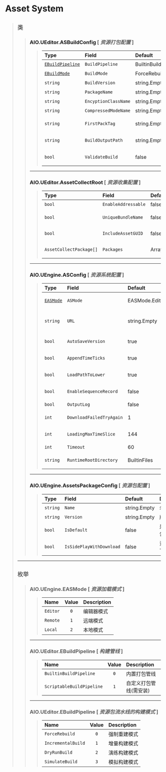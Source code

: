 # Asset System

> ## `类`
>> ### <a name="AIO.UEditor.ASBuildConfig"> AIO.UEditor.ASBuildConfig </a>  [<i> 资源打包配置 </i>]
>>> | Type | Field | Default | Description |
>>> |:---- |:----- |:------- |:---------- |
>>> |[`EBuildPipeline`](#AIO.UEditor.EBuildPipeline)|`BuildPipeline` | BuiltinBuildPipeline | 打包管线 |
>>> |[`EBuildMode`](#AIO.UEditor.EBuildMode)|`BuildMode` | ForceRebuild | 构建模式 |
>>> |`string`|`BuildVersion` | string.Empty | 构建版本号  |
>>> |`string`|`PackageName` | string.Empty | 资源包名称 |
>>> |`string`|`EncyptionClassName` | string.Empty | 加密模式 |
>>> |`string`|`CompressedModeName` | string.Empty | 压缩模式 |
>>> |`string`|`FirstPackTag` | string.Empty | 首包标签集合 |
>>> |`string`|`BuildOutputPath` | string.Empty | 构建结果输出路径 |
>>> |`bool`|`ValidateBuild` | false | 验证构建结果 |
>> ---
>> ### <a name="AIO.UEditor.AssetCollectRoot"> AIO.UEditor.AssetCollectRoot </a>  [<i> 资源收集配置 </i>]
>>> | Type | Field | Default | Description |
>>> |:---- |:----- |:------- |:---------- |
>>> |`bool`|`EnableAddressable` | false | 开启地址化 |
>>> |`bool`|`UniqueBundleName` | false | Bundle 名称唯一 |
>>> |`bool`|`IncludeAssetGUID` | false | 包含资源 GUID |
>>> |`AssetCollectPackage[]`|`Packages` | Array.Empty | 资源收集配置 |
>> ---
>> ###  <a name="AIO.UEngine.ASConfig"> AIO.UEngine.ASConfig </a> [<i> 资源系统配置 </i>]
>>> | Type | Field | Default | Description |
>>> |:---- |:----- |:------- |:---------- |
>>> |[`EASMode`](#AIO.UEngine.EASMode)|`ASMode` | EASMode.Editor | 资源加载模式 |
>>> |`string`|`URL` | string.Empty | 热更新资源包服务器地址 |
>>> |`bool`|`AutoSaveVersion` | true | 自动激活清单 |
>>> |`bool`|`AppendTimeTicks` | true | URL 请求附加时间搓 |
>>> |`bool`|`LoadPathToLower` | true | 加载路径转小写 |
>>> |`bool`|`EnableSequenceRecord` | false | 自动序列记录 |
>>> |`bool`|`OutputLog` | false | 日志输出 |
>>> |`int`|`DownloadFailedTryAgain` | 1 | 下载失败尝试次数 |
>>> |`int`|`LoadingMaxTimeSlice` | 144 | 资源加载的最大数量 |
>>> |`int`|`Timeout` | 60 | 超时时间 |
>>> |`string`|`RuntimeRootDirectory` | BuiltinFiles | 运行时内置文件根目录 |
>> ---
>> ###  <a name="AIO.UEngine.AssetsPackageConfig"> AIO.UEngine.AssetsPackageConfig </a> [<i> 资源包配置 </i>]
>>> | Type | Field | Default | Description |
>>> |:---- |:----- |:------- |:---------- |
>>> |`string`|`Name` | string.Empty | 名称 |
>>> |`string`|`Version` | string.Empty | 版本 |
>>> |`bool`|`IsDefault` | false | 是否为默认包 |
>>> |`bool`|`IsSidePlayWithDownload` | false | 资源包动态下载加载 |
> ---
> ## `枚举`
>> ### AIO.UEngine.EASMode <a name="AIO.UEngine.EASMode"> </a> [<i> 资源加载模式 </i>]
>>> | Name| Value | Description |
>>> |:---|:--:|:--- |
>>> |`Editor`|`0`| 编辑器模式 |
>>> |`Remote`|`1`| 远端模式 |
>>> |`Local`|`2`| 本地模式 |
>> ---
>> ### AIO.UEditor.EBuildPipeline <a name="AIO.UEditor.EBuildPipeline"> </a> [<i> 构建管线 </i>]
>>> | Name| Value | Description |
>>> |:---|:--:|:--- |
>>> |`BuiltinBuildPipeline`|`0`| 内置打包管线 |
>>> |`ScriptableBuildPipeline`|`1`| 自定义打包管线(需安装) |
>> ---
>> ### AIO.UEditor.EBuildPipeline <a name="AIO.UEditor.EBuildMode"> </a> [<i> 资源包流水线的构建模式 </i>]
>>> | Name| Value | Description |
>>> |:---|:--:|:--- |
>>> |`ForceRebuild`|`0`| 强制重建模式 |
>>> |`IncrementalBuild`|`1`| 增量构建模式 |
>>> |`DryRunBuild`|`2`| 演练构建模式 |
>>> |`SimulateBuild`|`3`| 模拟构建模式 |



